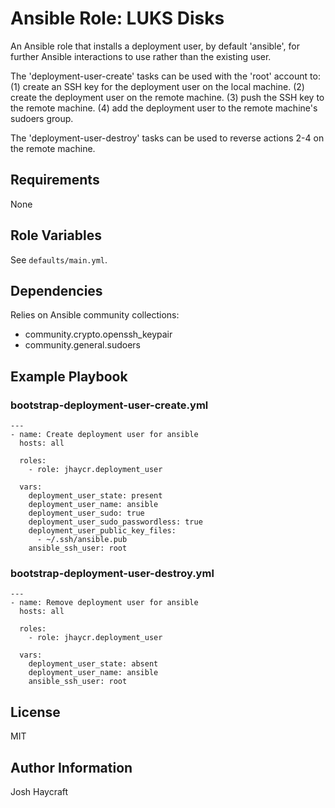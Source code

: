 Ansible Role: LUKS Disks
=========

An Ansible role that installs a deployment user, by default 'ansible', for further Ansible interactions to use rather than the existing user.

The 'deployment-user-create' tasks can be used with the 'root' account to:
(1) create an SSH key for the deployment user on the local machine.
(2) create the deployment user on the remote machine.
(3) push the SSH key to the remote machine.
(4) add the deployment user to the remote machine's sudoers group.

The 'deployment-user-destroy' tasks can be used to reverse actions 2-4 on the remote machine.

Requirements
------------

None

Role Variables
--------------

See `defaults/main.yml`.


Dependencies
------------

Relies on Ansible community collections:
* community.crypto.openssh_keypair
* community.general.sudoers

Example Playbook
----------------

### bootstrap-deployment-user-create.yml

```
---
- name: Create deployment user for ansible
  hosts: all

  roles:
    - role: jhaycr.deployment_user

  vars:
    deployment_user_state: present
    deployment_user_name: ansible
    deployment_user_sudo: true
    deployment_user_sudo_passwordless: true
    deployment_user_public_key_files:
      - ~/.ssh/ansible.pub
    ansible_ssh_user: root 
```


### bootstrap-deployment-user-destroy.yml

```
---
- name: Remove deployment user for ansible
  hosts: all

  roles:
    - role: jhaycr.deployment_user

  vars:
    deployment_user_state: absent
    deployment_user_name: ansible
    ansible_ssh_user: root 
```


License
-------

MIT

Author Information
------------------

Josh Haycraft